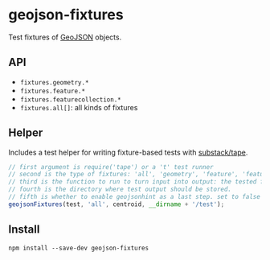 # geojson-fixtures

Test fixtures of [GeoJSON](http://geojson.org/) objects.

## API

* `fixtures.geometry.*`
* `fixtures.feature.*`
* `fixtures.featurecollection.*`
* `fixtures.all[]`: all kinds of fixtures

## Helper

Includes a test helper for writing fixture-based tests with [substack/tape](https://github.com/substack/tape).

```js
// first argument is require('tape') or a 't' test runner
// second is the type of fixtures: 'all', 'geometry', 'feature', 'featurecollection'
// third is the function to run to turn input into output: the tested function.
// fourth is the directory where test output should be stored.
// fifth is whether to enable geojsonhint as a last step. set to false to disable.
geojsonFixtures(test, 'all', centroid, __dirname + '/test');
```

## Install

    npm install --save-dev geojson-fixtures

